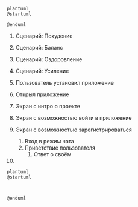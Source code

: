 ```
plantuml
@startuml

@enduml
```

1. Сценарий: Похудение
2. Сценарий: Баланс
3. Сценарий: Оздоровление
4. Сценарий: Усиление

1. Пользователь установил приложение
2. Открыл приложение
3. Экран с интро о проекте
4. Экран с возможностью войти в приложение
5. Экран с возможностью зарегистрироваться
   1. Вход в режим чата
   2. Приветствие пользователя
      1. Ответ о своём
6. 


```
plantuml
@startuml



@enduml
```
